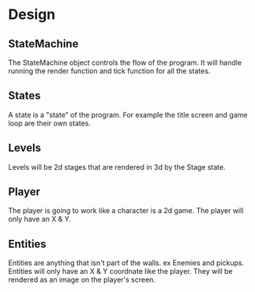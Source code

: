 # Design
## StateMachine
The StateMachine object controls the flow of the program. It will handle running the render function and tick function for all the states.

## States
A state is a "state" of the program. For example the title screen and game loop are their own states.

## Levels
Levels will be 2d stages that are rendered in 3d by the Stage state.

## Player
The player is going to work like a character is a 2d game. The player will only have an X & Y.

## Entities
Entities are anything that isn't part of the walls. ex Enemies and pickups. Entities will only have an X & Y coordnate like the player. They will be rendered as an image on the player's screen.